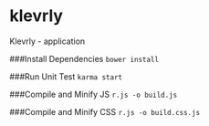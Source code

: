klevrly
=======

Klevrly - application


###Install Dependencies
<code>bower install</code>

###Run Unit Test
<code>karma start</code>

###Compile and Minify JS
<code>r.js -o build.js</code>

###Compile and Minify CSS
<code>r.js -o build.css.js</code>
